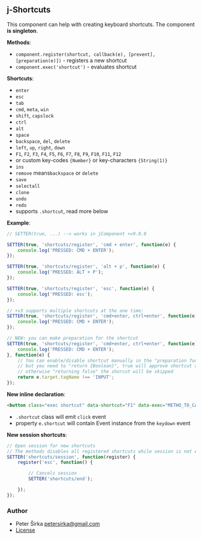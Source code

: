 ## j-Shortcuts

This component can help with creating keyboard shortcuts. The component __is singleton__.

__Methods__:
- `component.register(shortcut, callback(e), [prevent], [preparation(e)])` - registers a new shortcut
- `component.exec('shortcut')` - evaluates shortcut

__Shortcuts__:
- `enter`
- `esc`
- `tab`
- `cmd`, `meta`, `win`
- `shift`, `capslock`
- `ctrl`
- `alt`
- `space`
- `backspace`, `del`, `delete`
- `left`, `up`, `right`, `down`
- `F1`, `F2`, `F3`, `F4`, `F5`, `F6`, `F7`, `F8`, `F9`, `F10`, `F11`, `F12`
- or custom key-codes `{Number}` or key-characters `{String(1)}`
- `ins`
- `remove` means`backspace` or `delete`
- `save`
- `selectall`
- `clone`
- `undo`
- `redo`
-  supports `.shortcut`, read more below

__Example__:

```javascript
// SETTER(true, ...) --> works in jComponent +v9.0.0

SETTER(true, 'shortcuts/register', 'cmd + enter', function(e) {
    console.log('PRESSED: CMD + ENTER');
});

SETTER(true, 'shortcuts/register', 'alt + p', function(e) {
    console.log('PRESSED: ALT + P');
});

SETTER(true, 'shortcuts/register', 'esc', function(e) {
    console.log('PRESSED: esc');
});

// +v3 supports multiple shortcuts at the one time:
SETTER(true, 'shortcuts/register', 'cmd+enter, ctrl+enter', function(e) {
    console.log('PRESSED: CMD + ENTER');
});

// NEW: you can make preparation for the shortcut
SETTER(true, 'shortcuts/register', 'cmd+enter, ctrl+enter', function(e) {
    console.log('PRESSED: CMD + ENTER');
}, function(e) {
	// You can enable/disable shortcut manually in the "preparation function"
	// but you need to "return {Boolean}", true will approve shortcut and calling of the shortcut "callback"
	// otherwise "returning false" the shorcut will be skipped
	return e.target.tagName !== 'INPUT';
});
```

__New inline declaration__:

```html
<button class="exec shortcut" data-shortcut="F1" data-exec="METHO_TO_CALL">Help</button>
```

- `.shortcut` class will emit `click` event
- property `e.shortcut` will contain Event instance from the `keydown` event

__New session shortcuts__:

```javascript
// Open session for new shortcuts
// The methods disables all registered shortcuts while session is not end
SETTER('shortcuts/session', function(register) {
	register('esc', function() {

		// Cancels session
		SETTER('shortcuts/end');

	});
});
````

### Author

- Peter Širka <petersirka@gmail.com>
- [License](https://www.totaljs.com/license/)